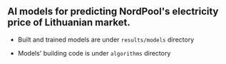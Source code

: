 ## AI models for predicting NordPool's electricity price of Lithuanian market.


- Built and trained models are under `results/models` directory

- Models' building code is under `algorithms` directory
